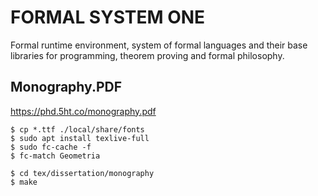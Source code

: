 FORMAL SYSTEM ONE
=================

Formal runtime environment, system of formal languages and their base libraries for programming, theorem proving and formal philosophy.

Monography.PDF
--------------

https://phd.5ht.co/monography.pdf

```
$ cp *.ttf ./local/share/fonts
$ sudo apt install texlive-full
$ sudo fc-cache -f
$ fc-match Geometria
```

```
$ cd tex/dissertation/monography
$ make
```

